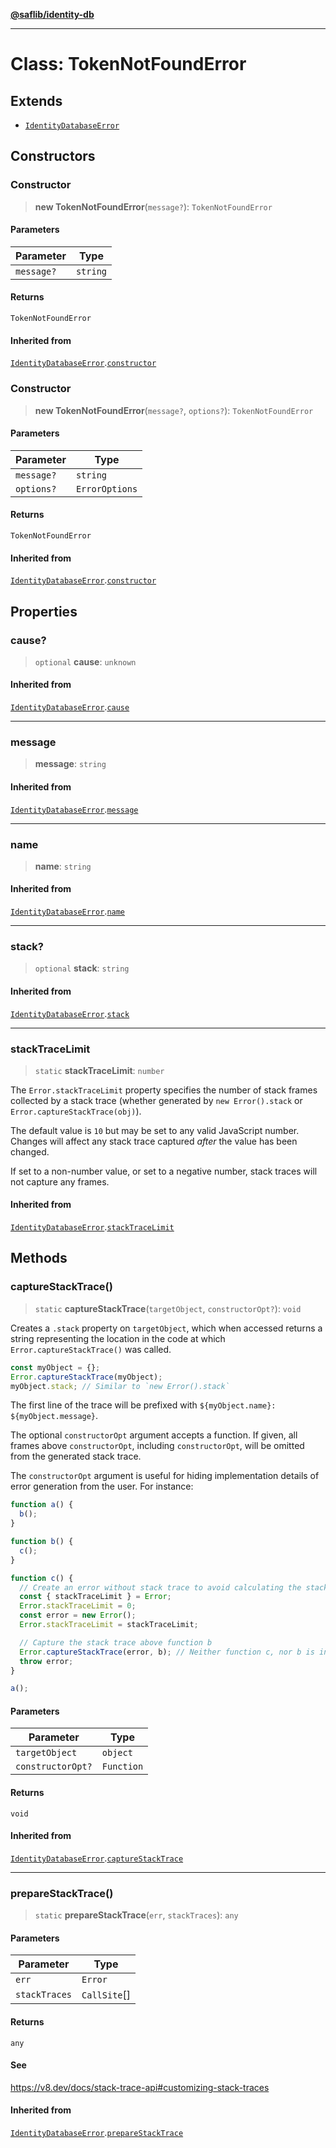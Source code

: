 [**@saflib/identity-db**](../index.md)

---

# Class: TokenNotFoundError

## Extends

- [`IdentityDatabaseError`](IdentityDatabaseError.md)

## Constructors

### Constructor

> **new TokenNotFoundError**(`message?`): `TokenNotFoundError`

#### Parameters

| Parameter  | Type     |
| ---------- | -------- |
| `message?` | `string` |

#### Returns

`TokenNotFoundError`

#### Inherited from

[`IdentityDatabaseError`](IdentityDatabaseError.md).[`constructor`](IdentityDatabaseError.md#constructor)

### Constructor

> **new TokenNotFoundError**(`message?`, `options?`): `TokenNotFoundError`

#### Parameters

| Parameter  | Type           |
| ---------- | -------------- |
| `message?` | `string`       |
| `options?` | `ErrorOptions` |

#### Returns

`TokenNotFoundError`

#### Inherited from

[`IdentityDatabaseError`](IdentityDatabaseError.md).[`constructor`](IdentityDatabaseError.md#constructor)

## Properties

### cause?

> `optional` **cause**: `unknown`

#### Inherited from

[`IdentityDatabaseError`](IdentityDatabaseError.md).[`cause`](IdentityDatabaseError.md#cause)

---

### message

> **message**: `string`

#### Inherited from

[`IdentityDatabaseError`](IdentityDatabaseError.md).[`message`](IdentityDatabaseError.md#message)

---

### name

> **name**: `string`

#### Inherited from

[`IdentityDatabaseError`](IdentityDatabaseError.md).[`name`](IdentityDatabaseError.md#name)

---

### stack?

> `optional` **stack**: `string`

#### Inherited from

[`IdentityDatabaseError`](IdentityDatabaseError.md).[`stack`](IdentityDatabaseError.md#stack)

---

### stackTraceLimit

> `static` **stackTraceLimit**: `number`

The `Error.stackTraceLimit` property specifies the number of stack frames
collected by a stack trace (whether generated by `new Error().stack` or
`Error.captureStackTrace(obj)`).

The default value is `10` but may be set to any valid JavaScript number. Changes
will affect any stack trace captured _after_ the value has been changed.

If set to a non-number value, or set to a negative number, stack traces will
not capture any frames.

#### Inherited from

[`IdentityDatabaseError`](IdentityDatabaseError.md).[`stackTraceLimit`](IdentityDatabaseError.md#stacktracelimit)

## Methods

### captureStackTrace()

> `static` **captureStackTrace**(`targetObject`, `constructorOpt?`): `void`

Creates a `.stack` property on `targetObject`, which when accessed returns
a string representing the location in the code at which
`Error.captureStackTrace()` was called.

```js
const myObject = {};
Error.captureStackTrace(myObject);
myObject.stack; // Similar to `new Error().stack`
```

The first line of the trace will be prefixed with
`${myObject.name}: ${myObject.message}`.

The optional `constructorOpt` argument accepts a function. If given, all frames
above `constructorOpt`, including `constructorOpt`, will be omitted from the
generated stack trace.

The `constructorOpt` argument is useful for hiding implementation
details of error generation from the user. For instance:

```js
function a() {
  b();
}

function b() {
  c();
}

function c() {
  // Create an error without stack trace to avoid calculating the stack trace twice.
  const { stackTraceLimit } = Error;
  Error.stackTraceLimit = 0;
  const error = new Error();
  Error.stackTraceLimit = stackTraceLimit;

  // Capture the stack trace above function b
  Error.captureStackTrace(error, b); // Neither function c, nor b is included in the stack trace
  throw error;
}

a();
```

#### Parameters

| Parameter         | Type       |
| ----------------- | ---------- |
| `targetObject`    | `object`   |
| `constructorOpt?` | `Function` |

#### Returns

`void`

#### Inherited from

[`IdentityDatabaseError`](IdentityDatabaseError.md).[`captureStackTrace`](IdentityDatabaseError.md#capturestacktrace)

---

### prepareStackTrace()

> `static` **prepareStackTrace**(`err`, `stackTraces`): `any`

#### Parameters

| Parameter     | Type         |
| ------------- | ------------ |
| `err`         | `Error`      |
| `stackTraces` | `CallSite`[] |

#### Returns

`any`

#### See

https://v8.dev/docs/stack-trace-api#customizing-stack-traces

#### Inherited from

[`IdentityDatabaseError`](IdentityDatabaseError.md).[`prepareStackTrace`](IdentityDatabaseError.md#preparestacktrace)
